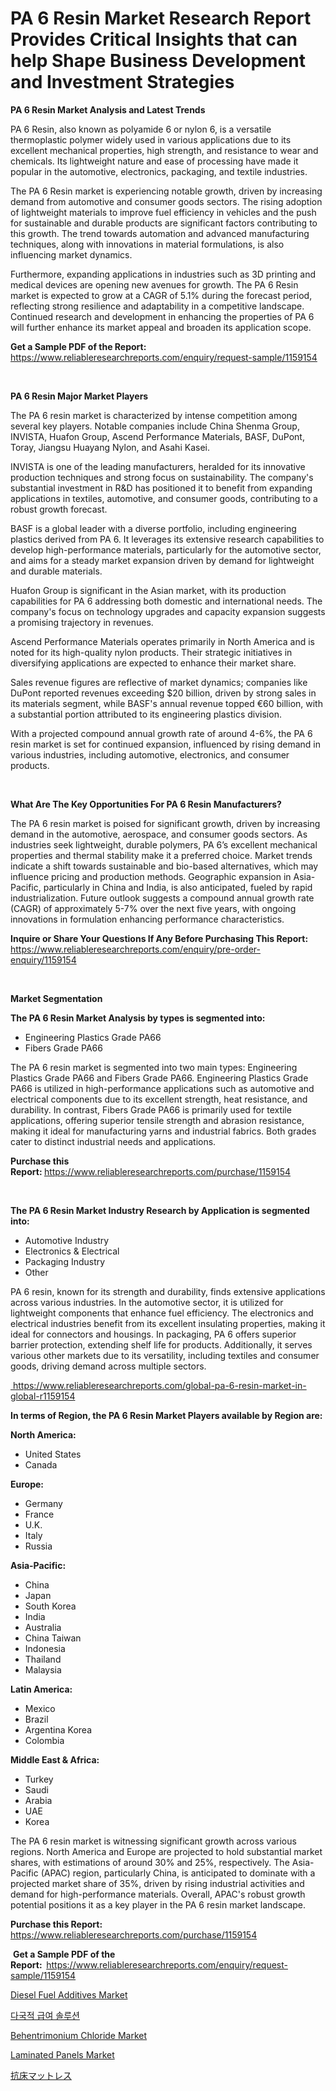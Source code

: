 <p><h1>PA 6 Resin Market Research Report Provides Critical Insights that can help Shape Business Development and Investment Strategies</h1></p><p><strong>PA 6 Resin Market Analysis and Latest Trends</strong></p>
<p><p>PA 6 Resin, also known as polyamide 6 or nylon 6, is a versatile thermoplastic polymer widely used in various applications due to its excellent mechanical properties, high strength, and resistance to wear and chemicals. Its lightweight nature and ease of processing have made it popular in the automotive, electronics, packaging, and textile industries.</p><p>The PA 6 Resin market is experiencing notable growth, driven by increasing demand from automotive and consumer goods sectors. The rising adoption of lightweight materials to improve fuel efficiency in vehicles and the push for sustainable and durable products are significant factors contributing to this growth. The trend towards automation and advanced manufacturing techniques, along with innovations in material formulations, is also influencing market dynamics.</p><p>Furthermore, expanding applications in industries such as 3D printing and medical devices are opening new avenues for growth. The PA 6 Resin market is expected to grow at a CAGR of 5.1% during the forecast period, reflecting strong resilience and adaptability in a competitive landscape. Continued research and development in enhancing the properties of PA 6 will further enhance its market appeal and broaden its application scope.</p></p>
<p><strong>Get a Sample PDF of the Report:&nbsp;</strong> <a href="https://www.reliableresearchreports.com/enquiry/request-sample/1159154">https://www.reliableresearchreports.com/enquiry/request-sample/1159154</a></p>
<p>&nbsp;</p>
<p><strong>PA 6 Resin Major Market Players</strong></p>
<p><p>The PA 6 resin market is characterized by intense competition among several key players. Notable companies include China Shenma Group, INVISTA, Huafon Group, Ascend Performance Materials, BASF, DuPont, Toray, Jiangsu Huayang Nylon, and Asahi Kasei. </p><p>INVISTA is one of the leading manufacturers, heralded for its innovative production techniques and strong focus on sustainability. The company's substantial investment in R&D has positioned it to benefit from expanding applications in textiles, automotive, and consumer goods, contributing to a robust growth forecast.</p><p>BASF is a global leader with a diverse portfolio, including engineering plastics derived from PA 6. It leverages its extensive research capabilities to develop high-performance materials, particularly for the automotive sector, and aims for a steady market expansion driven by demand for lightweight and durable materials.</p><p>Huafon Group is significant in the Asian market, with its production capabilities for PA 6 addressing both domestic and international needs. The company's focus on technology upgrades and capacity expansion suggests a promising trajectory in revenues.</p><p>Ascend Performance Materials operates primarily in North America and is noted for its high-quality nylon products. Their strategic initiatives in diversifying applications are expected to enhance their market share. </p><p>Sales revenue figures are reflective of market dynamics; companies like DuPont reported revenues exceeding $20 billion, driven by strong sales in its materials segment, while BASF's annual revenue topped €60 billion, with a substantial portion attributed to its engineering plastics division.</p><p>With a projected compound annual growth rate of around 4-6%, the PA 6 resin market is set for continued expansion, influenced by rising demand in various industries, including automotive, electronics, and consumer products.</p></p>
<p>&nbsp;</p>
<p><strong>What Are The Key Opportunities For PA 6 Resin Manufacturers?</strong></p>
<p><p>The PA 6 resin market is poised for significant growth, driven by increasing demand in the automotive, aerospace, and consumer goods sectors. As industries seek lightweight, durable polymers, PA 6’s excellent mechanical properties and thermal stability make it a preferred choice. Market trends indicate a shift towards sustainable and bio-based alternatives, which may influence pricing and production methods. Geographic expansion in Asia-Pacific, particularly in China and India, is also anticipated, fueled by rapid industrialization. Future outlook suggests a compound annual growth rate (CAGR) of approximately 5-7% over the next five years, with ongoing innovations in formulation enhancing performance characteristics.</p></p>
<p><strong>Inquire or Share Your Questions If Any Before Purchasing This Report:</strong> <a href="https://www.reliableresearchreports.com/enquiry/pre-order-enquiry/1159154">https://www.reliableresearchreports.com/enquiry/pre-order-enquiry/1159154</a></p>
<p>&nbsp;</p>
<p><strong>Market Segmentation</strong></p>
<p><strong>The PA 6 Resin Market Analysis by types is segmented into:</strong></p>
<p><ul><li>Engineering Plastics Grade PA66</li><li>Fibers Grade PA66</li></ul></p>
<p><p>The PA 6 resin market is segmented into two main types: Engineering Plastics Grade PA66 and Fibers Grade PA66. Engineering Plastics Grade PA66 is utilized in high-performance applications such as automotive and electrical components due to its excellent strength, heat resistance, and durability. In contrast, Fibers Grade PA66 is primarily used for textile applications, offering superior tensile strength and abrasion resistance, making it ideal for manufacturing yarns and industrial fabrics. Both grades cater to distinct industrial needs and applications.</p></p>
<p><strong>Purchase this Report:&nbsp;</strong><a href="https://www.reliableresearchreports.com/purchase/1159154">https://www.reliableresearchreports.com/purchase/1159154</a></p>
<p>&nbsp;</p>
<p><strong>The PA 6 Resin Market Industry Research by Application is segmented into:</strong></p>
<p><ul><li>Automotive Industry</li><li>Electronics & Electrical</li><li>Packaging Industry</li><li>Other</li></ul></p>
<p><p>PA 6 resin, known for its strength and durability, finds extensive applications across various industries. In the automotive sector, it is utilized for lightweight components that enhance fuel efficiency. The electronics and electrical industries benefit from its excellent insulating properties, making it ideal for connectors and housings. In packaging, PA 6 offers superior barrier protection, extending shelf life for products. Additionally, it serves various other markets due to its versatility, including textiles and consumer goods, driving demand across multiple sectors.</p></p>
<p><a href="https://www.reliableresearchreports.com/global-pa-6-resin-market-in-global-r1159154">&nbsp;https://www.reliableresearchreports.com/global-pa-6-resin-market-in-global-r1159154</a></p>
<p><strong>In terms of Region, the PA 6 Resin Market Players available by Region are:</strong></p>
<p>
    <p> <strong> North America: </strong>
        <ul>
            <li>United States</li>
            <li>Canada</li>
        </ul>
        </p> 
    <p> <strong> Europe: </strong>
        <ul>
            <li>Germany</li>
            <li>France</li>
            <li>U.K.</li>
            <li>Italy</li>
            <li>Russia</li>
        </ul>
        </p> 
    <p> <strong> Asia-Pacific: </strong>
        <ul>
            <li>China</li>
            <li>Japan</li>
            <li>South Korea</li>
            <li>India</li>
            <li>Australia</li>
            <li>China Taiwan</li>
            <li>Indonesia</li>
            <li>Thailand</li>
            <li>Malaysia</li>
        </ul>
        </p> 
    <p> <strong> Latin America: </strong>
        <ul>
            <li>Mexico</li>
            <li>Brazil</li>
            <li>Argentina Korea</li>
            <li>Colombia</li>
        </ul>
        </p> 
    <p> <strong> Middle East & Africa: </strong>
        <ul>
            <li>Turkey</li>
            <li>Saudi</li>
            <li>Arabia</li>
            <li>UAE</li>
            <li>Korea</li>
        </ul>
    </p>
    </p>
<p><p>The PA 6 resin market is witnessing significant growth across various regions. North America and Europe are projected to hold substantial market shares, with estimations of around 30% and 25%, respectively. The Asia-Pacific (APAC) region, particularly China, is anticipated to dominate with a projected market share of 35%, driven by rising industrial activities and demand for high-performance materials. Overall, APAC's robust growth potential positions it as a key player in the PA 6 resin market landscape.</p></p>
<p><strong>Purchase this Report: </strong><a href="https://www.reliableresearchreports.com/purchase/1159154">https://www.reliableresearchreports.com/purchase/1159154</a></p>
<p>&nbsp;<strong>Get a Sample PDF of the Report:&nbsp;&nbsp;</strong><a href="https://www.reliableresearchreports.com/enquiry/request-sample/1159154">https://www.reliableresearchreports.com/enquiry/request-sample/1159154</a></p>
<p><strong></strong></p>
<p><p><a href="https://www.linkedin.com/pulse/market-forecasting-change-global-diesel-fuel-additives-dynamics-zc5pf?trackingId=6EZpcKKJQC%2B3zhcMv4%2FYqw%3D%3D">Diesel Fuel Additives Market</a></p><p><a href="https://medium.com/@coremtymerich56566/multicountry-payroll-solution-market-%EC%9D%98-%EA%B8%80%EB%A1%9C%EB%B2%8C-%EC%8B%9C%EC%9E%A5-%EA%B0%9C%EC%9A%94%EB%8A%94-%EC%A0%84-%EC%84%B8%EA%B3%84-%EB%B0%8F-%EC%A3%BC%EC%9A%94-%EC%8B%9C%EC%9E%A5%EC%9D%98-%EC%82%B0%EC%97%85%EC%97%90-%EC%98%81%ED%96%A5%EC%9D%84-%EB%AF%B8%EC%B9%98%EB%8A%94-%EC%A3%BC%EC%9A%94-%ED%8A%B8%EB%A0%8C%EB%93%9C%EC%97%90-%EB%8C%80%ED%95%9C-%EB%8F%85%ED%8A%B9%ED%95%9C-%EA%B4%80%EC%A0%90%EC%9D%84-174369923467">다국적 급여 솔루션</a></p><p><a href="https://www.linkedin.com/pulse/strategic-insights-global-behentrimonium-chloride-market-trends-tl4hf?trackingId=BpXMj2pLSUmaUCKgMMfdRw%3D%3D">Behentrimonium Chloride Market</a></p><p><a href="https://issuu.com/reportprime-2/docs/laminated-panels-market-size-2030.p_2a3616aefd042b">Laminated Panels Market</a></p><p><a href="https://medium.com/@claudekozey2023/%E6%AC%A1%E3%81%AE%E6%96%87%E3%82%92%E6%97%A5%E6%9C%AC%E8%AA%9E%E3%81%AB%E7%BF%BB%E8%A8%B3%E3%81%97%E3%81%BE%E3%81%99-02dbe1533d0e">抗床マットレス</a></p></p>